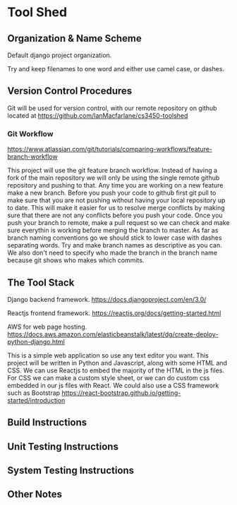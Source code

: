 # Tool Shed

## Organization & Name Scheme
Default django project organization.

Try and keep filenames to one word and either use camel case, or dashes.

## Version Control Procedures

Git will be used for version control, with our remote repository on github located at https://github.com/IanMacfarlane/cs3450-toolshed

### Git Workflow

https://www.atlassian.com/git/tutorials/comparing-workflows/feature-branch-workflow

This project will use the git feature branch workflow. 
Instead of having a fork of the main repository we will only be using the single remote github repository and pushing to that. 
Any time you are working on a new feature make a new branch.
Before you push your code to github first git pull to make sure that you are not pushing without having your local repository up to date. 
This will make it easier for us to resolve merge conflicts by making sure that there are not any conflicts before you push your code.
Once you push your branch to remote, make a pull request so we can check and make sure everythin is working before merging the branch to master.
As far as branch naming conventions go we should stick to lower case with dashes separating words. 
Try and make branch names as descriptive as you can. 
We also don't need to specify who made the branch in the branch name because git shows who makes which commits.

## The Tool Stack 
Django backend framework. 
https://docs.djangoproject.com/en/3.0/

Reactjs frontend framework.
https://reactjs.org/docs/getting-started.html

AWS for web page hosting.
https://docs.aws.amazon.com/elasticbeanstalk/latest/dg/create-deploy-python-django.html

This is a simple web application so use any text editor you want. 
This project will be written in Python and Javascript, along with some HTML and CSS. 
We can use Reactjs to embed the majority of the HTML in the js files.
For CSS we can make a custom style sheet, or we can do custom css embedded in our js files with React.
We could also use a CSS framework such as Bootstrap https://react-bootstrap.github.io/getting-started/introduction

## Build Instructions

## Unit Testing Instructions

## System Testing Instructions

## Other Notes

